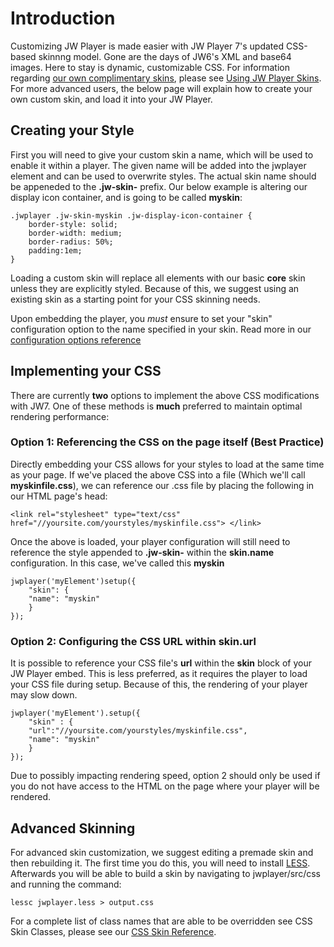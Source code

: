 # Introduction

Customizing JW Player is made easier with JW Player 7's updated CSS-based skinnng model. Gone are the days of JW6's XML and base64 images. Here to stay is dynamic, customizable CSS. For information regarding [our own complimentary skins](http://www.jwplayer.com/products/jwplayer/skins/), please see [Using JW Player Skins](http://support.jwplayer.com/customer/portal/articles/1406968-using-jw-player-skins). For more advanced users, the below page will explain how to create your own custom skin, and load it into your JW Player.

## Creating your Style

First you will need to give your custom skin a name, which will be used to enable it within a player. The given name will be added into the jwplayer element and can be used to overwrite styles. The actual skin name should be appeneded to the **.jw-skin-** prefix. Our below example is altering our display icon container, and is going to be called **myskin**:

```
.jwplayer .jw-skin-myskin .jw-display-icon-container {
    border-style: solid;
    border-width: medium;
    border-radius: 50%;
    padding:1em; 
}
```

Loading a custom skin will replace all elements with our basic **core** skin unless they are explicitly styled. Because of this, we suggest using an existing skin as a starting point for your CSS skinning needs.

Upon embedding the player, you *must* ensure to set your "skin" configuration option to the name specified in your skin. Read more in our [configuration options reference](../configuration-reference)

## Implementing your CSS

There are currently **two** options to implement the above CSS modifications with JW7\. One of these methods is **much** preferred to maintain optimal rendering performance:

### Option 1: Referencing the CSS on the page itself (Best Practice)

Directly embedding your CSS allows for your styles to load at the same time as your page. If we've placed the above CSS into a file (Which we'll call **myskinfile.css**), we can reference our .css file by placing the following in our HTML page's head:

```
<link rel="stylesheet" type="text/css" href="//yoursite.com/yourstyles/myskinfile.css"> </link>
```

Once the above is loaded, your player configuration will still need to reference the style appended to **.jw-skin-** within the **skin.name** configuration. In this case, we've called this **myskin**

```
jwplayer('myElement')setup({
	"skin": {
	"name": "myskin"
	}
});
```

### Option 2: Configuring the CSS URL within **skin.url**

It is possible to reference your CSS file's **url** within the **skin** block of your JW Player embed. This is less preferred, as it requires the player to load your CSS file during setup. Because of this, the rendering of your player may slow down.

```
jwplayer('myElement').setup({
	"skin" : {
	"url":"//yoursite.com/yourstyles/myskinfile.css",
	"name": "myskin"
	}
});
```

Due to possibly impacting rendering speed, option 2 should only be used if you do not have access to the HTML on the page where your player will be rendered.

## Advanced Skinning

For advanced skin customization, we suggest editing a premade skin and then rebuilding it. The first time you do this, you will need to install [LESS](http://lesscss.org/). Afterwards you will be able to build a skin by navigating to jwplayer/src/css and running the command:

```
lessc jwplayer.less > output.css
```

For a complete list of class names that are able to be overridden see CSS Skin Classes, please see our [CSS Skin Reference](/customization/css-skinning/skins_reference.md).